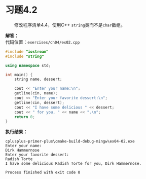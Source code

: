# 习题4.2

&emsp;&emsp;修改程序清单4.4，使用C++ `string`类而不是`char`数组。

**解答：**  
代码位置：`exercises/ch04/ex02.cpp`
```c++
#include "iostream"
#include "string"

using namespace std;

int main() {
    string name, dessert;

    cout << "Enter your name:\n";
    getline(cin, name);
    cout << "Enter your favorite dessert:\n";
    getline(cin, dessert);
    cout << "I have some delicious " << dessert;
    cout << " for you, " << name << ".\n";
    return 0;
}
```

**执行结果：**  
```
cplusplus-primer-plus\cmake-build-debug-mingw\ex04-02.exe
Enter your name:
Dirk Hammernose
Enter your favorite dessert:
Radish Torte
I have some delicious Radish Torte for you, Dirk Hammernose.

Process finished with exit code 0
```